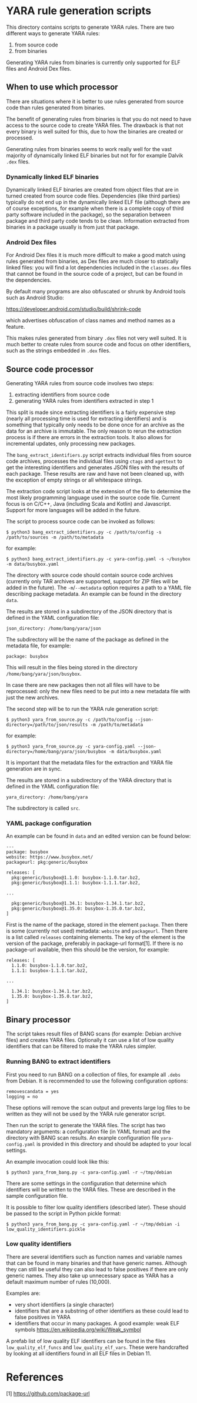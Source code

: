 # YARA rule generation scripts

This directory contains scripts to generate YARA rules. There are two
different ways to generate YARA rules:

1. from source code
2. from binaries

Generating YARA rules from binaries is currently only supported for
ELF files and Android Dex files.

## When to use which processor

There are situations where it is better to use rules generated from source
code than rules generated from binaries.

The benefit of generating rules from binaries is that you do not need to
have access to the source code to create YARA files. The drawback is that
not every binary is well suited for this, due to how the binaries are
created or processed.

Generating rules from binaries seems to work really well for the vast
majority of dynamically linked ELF binaries but not for for example
Dalvik `.dex` files.

### Dynamically linked ELF binaries

Dynamically linked ELF binaries are created from object files that are
in turned created from source code files. Dependencies (like third parties)
typically do not end up in the dynamically linked ELF file (although there
are of course exceptions, for example when there is a complete copy of
third party software included in the package), so the separation between
package and third party code tends to be clean. Information extracted from
binaries in a package usually is from just that package.

### Android Dex files

For Android Dex files it is much more difficult to make a good match using
rules generated from binaries, as Dex files are much closer to statically
linked files: you will find a lot dependencies included in the `classes.dex`
files that cannot be found in the source code of a project, but can be found
in the dependencies.

By default many programs are also obfuscated or shrunk by Android tools
such as Android Studio:

<https://developer.android.com/studio/build/shrink-code>

which advertises obfuscation of class names and method names as a feature.

This makes rules generated from binary `.dex` files not very well suited.
It is much better to create rules from source code and focus on other
identifiers, such as the strings embedded in `.dex` files.

## Source code processor

Generating YARA rules from source code involves two steps:

1. extracting identifiers from source code
2. generating YARA rules from identifiers extracted in step 1

This split is made since extracting identifiers is a fairly expensive step
(nearly all processing time is used for extracting identifiers) and is
something that typically only needs to be done once for an archive as the
data for an archive is immutable. The only reason to rerun the extraction
process is if there are errors in the extraction tools. It also allows for
incremental updates, only processing new packages.

The `bang_extract_identifiers.py` script extracts individual files from source
code archives, processes the individual files using `ctags` and `xgettext` to
get the interesting identifiers and generates JSON files with the results of
each package. These results are raw and have not been cleaned up, with the
exception of empty strings or all whitespace strings.

The extraction code script looks at the extension of the file to determine
the most likely programming language used in the source code file. Current
focus is on C/C++, Java (including Scala and Kotlin) and Javascript. Support
for more languages will be added in the future.

The script to process source code can be invoked as follows:

    $ python3 bang_extract_identifiers.py -c /path/to/config -s /path/to/sources -m /path/to/metadata

for example:

    $ python3 bang_extract_identifiers.py -c yara-config.yaml -s ~/busybox -m data/busybox.yaml

The directory with source code should contain source code archives (currently
only TAR archives are supported, support for ZIP files will be added in the
future). The `-m`/`--metadata` option requires a path to a YAML file describing
package metadata. An example can be found in the directory `data`.

The results are stored in a subdirectory of the JSON directory that is defined
in the YAML configuration file:

```
json_directory: /home/bang/yara/json
```

The subdirectory will be the name of the package as defined in the metadata
file, for example:

```
package: busybox
```

This will result in the files being stored in the directory
`/home/bang/yara/json/busybox`.

In case there are new packages then not all files will have to be reprocessed:
only the new files need to be put into a new metadata file with just the new
archives.

The second step will be to run the YARA rule generation script:

    $ python3 yara_from_source.py -c /path/to/config --json-directory=/path/to/json/results -m /path/to/metadata

for example:

    $ python3 yara_from_source.py -c yara-config.yaml --json-directory=/home/bang/yara/json/busybox -m data/busybox.yaml

It is important that the metadata files for the extraction and YARA file
generation are in sync.

The results are stored in a subdirectory of the YARA directory that is defined
in the YAML configuration file:

```
yara_directory: /home/bang/yara
```

The subdirectory is called `src`.

### YAML package configuration

An example can be found in `data` and an edited version can be found below:

```
---
package: busybox
website: https://www.busybox.net/
packageurl: pkg:generic/busybox

releases: [
  pkg:generic/busybox@1.1.0: busybox-1.1.0.tar.bz2,
  pkg:generic/busybox@1.1.1: busybox-1.1.1.tar.bz2,

...

  pkg:generic/busybox@1.34.1: busybox-1.34.1.tar.bz2,
  pkg:generic/busybox@1.35.0: busybox-1.35.0.tar.bz2,
]
```

First is the name of the package, stored in the element `package`. Then there
is some (currently not used) metadata: `website` and `packageurl`. Then there
is a list called `releases` containing elements. The key of the element is the
version of the package, preferably in package-url format[1]. If there is no
package-url available, then this should be the version, for example:

```
releases: [
  1.1.0: busybox-1.1.0.tar.bz2,
  1.1.1: busybox-1.1.1.tar.bz2,

...

  1.34.1: busybox-1.34.1.tar.bz2,
  1.35.0: busybox-1.35.0.tar.bz2,
]
```

## Binary processor

The script takes result files of BANG scans (for example: Debian archive
files) and creates YARA files. Optionally it can use a list of low quality
identifiers that can be filtered to make the YARA rules simpler.

### Running BANG to extract identifiers

First you need to run BANG on a collection of files, for example all `.debs`
from Debian. It is recommended to use the following configuration options:

    removescandata = yes
    logging = no

These options will remove the scan output and prevents large log files to
be written as they will not be used by the YARA rule generator script.

Then run the script to generate the YARA files. The script has two mandatory
arguments: a configuration file (in YAML format) and the directory with BANG
scan results. An exanple configuration file `yara-config.yaml` is provided
in this directory and should be adapted to your local settings.

An example invocation could look like this:

    $ python3 yara_from_bang.py -c yara-config.yaml -r ~/tmp/debian

There are some settings in the configuration that determine which identifiers
will be written to the YARA files. These are described in the sample
configuration file.

It is possible to filter low quality identifiers (described later). These
should be passed to the script in Python pickle format:

    $ python3 yara_from_bang.py -c yara-config.yaml -r ~/tmp/debian -i low_quality_identifiers.pickle

### Low quality identifiers

There are several identifiers such as function names and variable names
that can be found in many binaries and that have generic names. Although
they can still be useful they can also lead to false positives if there are
only generic names. They also take up unnecessary space as YARA has a default
maximum number of rules (10,000).

Examples are:

* very short identifiers (a single character)
* identifiers that are a substring of other identifiers as these could lead to
false positives in YARA
* identifiers that occur in many packages. A good example: weak ELF symbols
<https://en.wikipedia.org/wiki/Weak_symbol>

A prefab list of low quality ELF identifiers can be found in the files
`low_quality_elf_funcs` and `low_quality_elf_vars`. These were handcrafted by
looking at all identifiers found in all ELF files in Debian 11.

# References

[1] https://github.com/package-url
